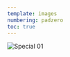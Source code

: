 ```yaml
---
template: images
numbering: padzero
toc: true
---
```


![Special 01](../../_Images/v11/Special1.png#.insert)
